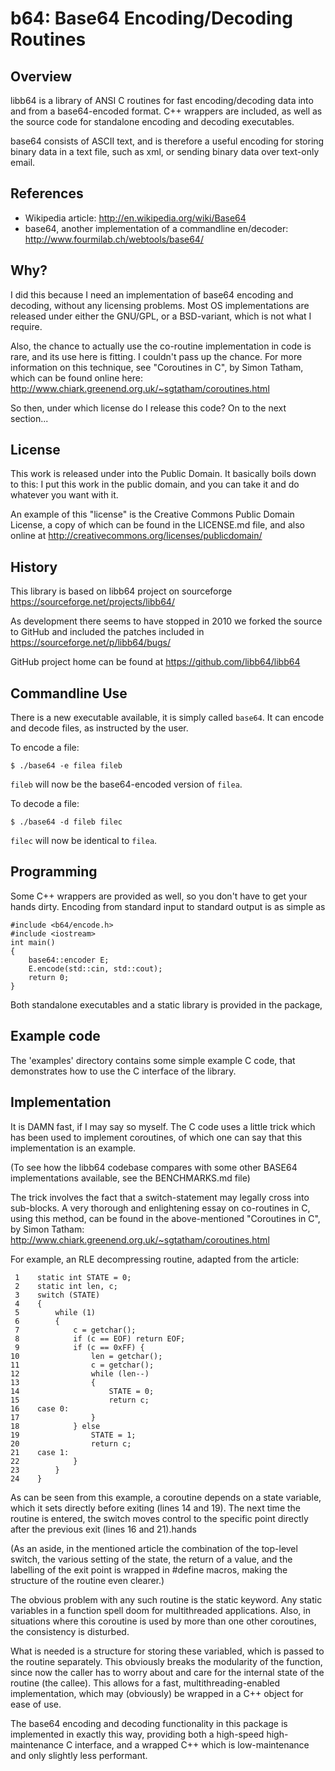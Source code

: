 b64: Base64 Encoding/Decoding Routines
======================================

Overview
--------
libb64 is a library of ANSI C routines for fast encoding/decoding data into and from a base64-encoded format. C++ wrappers are included, as well as the source code for standalone encoding and decoding executables.

base64 consists of ASCII text, and is therefore a useful encoding for storing binary data in a text file, such as xml, or sending binary data over text-only email.

References
----------
* Wikipedia article:
	http://en.wikipedia.org/wiki/Base64
* base64, another implementation of a commandline en/decoder:
	http://www.fourmilab.ch/webtools/base64/

Why?
---
I did this because I need an implementation of base64 encoding and decoding, without any licensing problems. Most OS implementations are released under either the GNU/GPL, or a BSD-variant, which is not what I require.

Also, the chance to actually use the co-routine implementation in code is rare, and its use here is fitting. I couldn't pass up the chance.
For more information on this technique, see "Coroutines in C", by Simon Tatham, which can be found online here: http://www.chiark.greenend.org.uk/~sgtatham/coroutines.html

So then, under which license do I release this code? On to the next section...

License
-------
This work is released under into the Public Domain. It basically boils down to this: I put this work in the public domain, and you can take it and do whatever you want with it.

An example of this "license" is the Creative Commons Public Domain License, a copy of which can be found in the LICENSE.md file, and also online at http://creativecommons.org/licenses/publicdomain/

History
-------
This library is based on libb64 project on sourceforge https://sourceforge.net/projects/libb64/

As development there seems to have stopped in 2010 we forked the source to GitHub and included the patches included in https://sourceforge.net/p/libb64/bugs/

GitHub project home can be found at https://github.com/libb64/libb64

Commandline Use
---------------
There is a new executable available, it is simply called `base64`. It can encode and decode files, as instructed by the user.

To encode a file:

    $ ./base64 -e filea fileb

`fileb` will now be the base64-encoded version of `filea`.

To decode a file:

    $ ./base64 -d fileb filec

`filec` will now be identical to `filea`.

Programming
-----------
Some C++ wrappers are provided as well, so you don't have to get your hands dirty. Encoding from standard input to standard output is as simple as

    #include <b64/encode.h>
    #include <iostream>
    int main()
    {
        base64::encoder E;
        E.encode(std::cin, std::cout);
        return 0;
    }

Both standalone executables and a static library is provided in the package,

Example code
------------
The 'examples' directory contains some simple example C code, that demonstrates how to use the C interface of the library.

Implementation
--------------
It is DAMN fast, if I may say so myself. The C code uses a little trick which has been used to implement coroutines, of which one can say that this implementation is an example.

(To see how the libb64 codebase compares with some other BASE64 implementations available, see the BENCHMARKS.md file)

The trick involves the fact that a switch-statement may legally cross into sub-blocks. A very thorough and enlightening essay on co-routines in C, using this method, can be found in the above-mentioned "Coroutines in C", by Simon Tatham: http://www.chiark.greenend.org.uk/~sgtatham/coroutines.html

For example, an RLE decompressing routine, adapted from the article:

     1    static int STATE = 0;
     2    static int len, c;
     3    switch (STATE)
     4    {
     5        while (1)
     6        {
     7            c = getchar();
     8            if (c == EOF) return EOF;
     9            if (c == 0xFF) {
    10                len = getchar();
    11                c = getchar();
    12                while (len--)
    13                {
    14                    STATE = 0;
    15                    return c;
    16    case 0:
    17                }
    18            } else
    19                STATE = 1;
    20                return c;
    21    case 1:
    22            }
    23        }
    24    }

As can be seen from this example, a coroutine depends on a state variable, which it sets directly before exiting (lines 14 and 19). The next time the routine is entered, the switch moves control to the specific point directly after the previous exit (lines 16 and 21).hands

(As an aside, in the mentioned article the combination of the top-level switch, the various setting of the state, the return of a value, and the labelling of the exit point is wrapped in #define macros, making the structure of the routine even clearer.)

The obvious problem with any such routine is the static keyword. Any static variables in a function spell doom for multithreaded applications. Also, in situations where this coroutine is used by more than one other coroutines, the consistency is disturbed.

What is needed is a structure for storing these variabled, which is passed to the routine separately. This obviously breaks the modularity of the function, since now the caller has to worry about and care for the internal state of the routine (the callee). This allows for a fast, multithreading-enabled implementation, which may (obviously) be wrapped in a C++ object for ease of use.

The base64 encoding and decoding functionality in this package is implemented in exactly this way, providing both a high-speed high-maintenance C interface, and a wrapped C++ which is low-maintenance and only slightly less performant.
